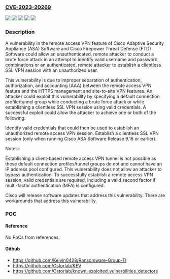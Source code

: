 ### [CVE-2023-20269](https://cve.mitre.org/cgi-bin/cvename.cgi?name=CVE-2023-20269)
![](https://img.shields.io/static/v1?label=Product&message=Cisco%20Adaptive%20Security%20Appliance%20(ASA)%20Software&color=blue)
![](https://img.shields.io/static/v1?label=Product&message=Cisco%20Firepower%20Threat%20Defense%20Software&color=blue)
![](https://img.shields.io/static/v1?label=Version&message=%3D%206.2.3%20&color=brighgreen)
![](https://img.shields.io/static/v1?label=Version&message=%3D%209.8.1%20&color=brighgreen)
![](https://img.shields.io/static/v1?label=Vulnerability&message=Authentication%20Bypass%20Using%20an%20Alternate%20Path%20or%20Channel&color=brighgreen)

### Description

A vulnerability in the remote access VPN feature of Cisco Adaptive Security Appliance (ASA) Software and Cisco Firepower Threat Defense (FTD) Software could allow an unauthenticated, remote attacker to conduct a brute force attack in an attempt to identify valid username and password combinations or an authenticated, remote attacker to establish a clientless SSL VPN session with an unauthorized user.

 This vulnerability is due to improper separation of authentication, authorization, and accounting (AAA) between the remote access VPN feature and the HTTPS management and site-to-site VPN features. An attacker could exploit this vulnerability by specifying a default connection profile/tunnel group while conducting a brute force attack or while establishing a clientless SSL VPN session using valid credentials. A successful exploit could allow the attacker to achieve one or both of the following:

 
 Identify valid credentials that could then be used to establish an unauthorized remote access VPN session.
 Establish a clientless SSL VPN session (only when running Cisco ASA Software Release 9.16 or earlier).
 
 Notes:

 
 Establishing a client-based remote access VPN tunnel is not possible as these default connection profiles/tunnel groups do not and cannot have an IP address pool configured.
 This vulnerability does not allow an attacker to bypass authentication. To successfully establish a remote access VPN session, valid credentials are required, including a valid second factor if multi-factor authentication (MFA) is configured.
 
 Cisco will release software updates that address this vulnerability. There are workarounds that address this vulnerability.

### POC

#### Reference
No PoCs from references.

#### Github
- https://github.com/Kelvin0428/Ransomware-Group-TI
- https://github.com/Ostorlab/KEV
- https://github.com/Ostorlab/known_exploited_vulnerbilities_detectors

